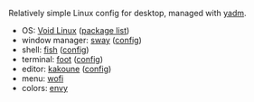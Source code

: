 Relatively simple Linux config for desktop, managed with [yadm].

- OS: [Void Linux] ([package list])
- window manager: [sway] ([config])
- shell: [fish] ([config][1])
- terminal: [foot] ([config][2])
- editor: [kakoune] ([config][3])
- menu: [wofi]
- colors: [envy]

[yadm]: https://github.com/TheLocehiliosan/yadm
[void linux]: https://voidlinux.org
[package list]: /void-pkglist.txt
[sway]: https://github.com/swaywm/sway/
[config]: /.config/sway/config
[fish]: https://fishshell.com
[1]: /.config/fish/config.fish
[foot]: https://codeberg.org/dnkl/foot
[2]: /.config/foot/foot.ini
[kakoune]: https://kakoune.org
[3]: /.config/kak/
[wofi]: https://hg.sr.ht/~scoopta/wofi
[envy]: https://github.com/kkga/vim-envy
